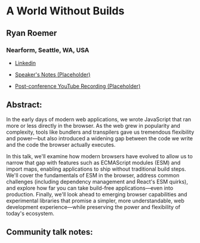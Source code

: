 # A World Without Builds 

## Ryan Roemer
### Nearform, Seattle, WA, USA 
- [Linkedin](https://www.linkedin.com/in/ryanroemer/) 

- [Speaker's Notes (Placeholder)]()
- [Post-conference YouTube Recording (Placeholder)]()
## Abstract: 

In the early days of modern web applications, we wrote JavaScript that ran more or less directly in the browser. As the web grew in popularity and complexity, tools like bundlers and  transpilers gave us tremendous flexibility and power—but also introduced a widening gap between the code we write and the code the browser actually executes.

In this talk, we'll examine how modern browsers have evolved to allow us to narrow that gap with features such as ECMAScript modules (ESM) and import maps, enabling applications to ship without traditional build steps. We'll cover the fundamentals of ESM in the browser, address common challenges (including dependency management and React's ESM quirks), and explore how far you can take build-free applications—even into production. Finally, we'll look ahead to emerging browser capabilities and experimental libraries that promise a simpler, more understandable, web development experience—while preserving the power and flexibility of today's ecosystem.
## Community talk notes: 